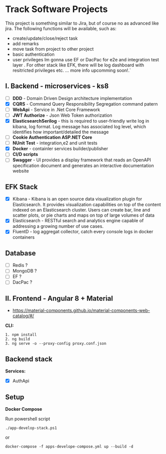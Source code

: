 #  Track Software Projects
 This project is something similar to Jira, but of course no as advanced like jira. The following functions will be available, such as:
  - create/update/close/reject task 
  - add remarks 
  - move task from project to other project 
  - basic authentication 
  - user privileges 
 Im gonna use EF or DacPac for e2e and integration test layer .
 For other stack like EFK, there will be log dashboard with resitricted privileges etc. ... more info upcomming soon!.`


## I. Backend - microservices - ks8
- [ ] **DDD** - Domain Driven Design architecture implementation
- [x] **CQRS** - Command Query Responsibility Segregation command patern 
- [ ] **WebApi** - Service in .Net Core Framework
- [ ] **JWT Authorize** - Json Web Token authorization
- [x] **ElasticsearchSerilog** - this is required to user-friendly write log in kibana, log format. Log message has associated log level, which identifies how important/detailed the message 
- [ ] **Cookie Authentication ASP.NET Core**
- [ ] **NUnit Test** - integration,e2 and unit tests  
- [x] **Docker** - containler services builder/publisher
- [ ] **CI/D scripts** 
- [ ] **Swagger** - UI provides a display framework that reads an OpenAPI specification document and generates an interactive documentation website 

## EFK Stack
- [x] Kibana - Kibana is an open source data visualization plugin for Elasticsearch. It provides visualization capabilities on top of the content indexed on an Elasticsearch cluster. Users can create bar, line and scatter plots, or pie charts and maps on top of large volumes of data
- [x] Elasticsearch -  RESTful search and analytics engine capable of addressing a growing number of use cases.
- [x] FluentD - log aggregat collector, catch every console logs in docker containers

## Database
- [ ] Redis ?
- [ ] MongoDB ?
- [ ] EF ?
- [ ] DacPac ?

## II. Frontend - Angular 8 + Material

- https://material-components.github.io/material-components-web-catalog/#/

**CLI:**
```
1. npm install
2. ng build
3. ng serve -o --proxy-config proxy.conf.json 
```

## Backend stack
**Services:**
- [X] AuthApi

## Setup
**Docker Compose**

Run powershell script

` ./app-develop-stack.ps1 `

   or 
   
` docker-compose -f apps-develope-compose.yml up --build -d `
